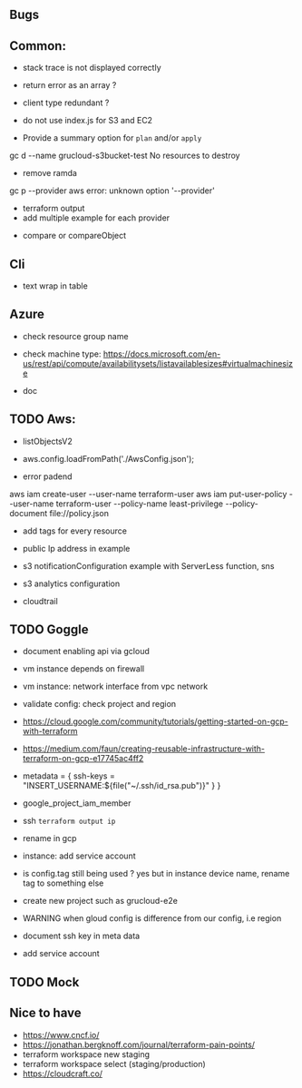## Bugs

## Common:

- stack trace is not displayed correctly

- return error as an array ?
- client type redundant ?
- do not use index.js for S3 and EC2

- Provide a summary option for `plan` and/or `apply`

gc d --name grucloud-s3bucket-test
No resources to destroy

- remove ramda

gc p --provider aws
error: unknown option '--provider'

- terraform output
- add multiple example for each provider

* compare or compareObject

## Cli

- text wrap in table

## Azure

- check resource group name
- check machine type: https://docs.microsoft.com/en-us/rest/api/compute/availabilitysets/listavailablesizes#virtualmachinesize

- doc

## TODO Aws:

- listObjectsV2
- aws.config.loadFromPath('./AwsConfig.json');

- error padend

aws iam create-user --user-name terraform-user
aws iam put-user-policy --user-name terraform-user --policy-name least-privilege --policy-document file://policy.json

- add tags for every resource
- public Ip address in example

- s3 notificationConfiguration example with ServerLess function, sns

- s3 analytics configuration

* cloudtrail

## TODO Goggle

- document enabling api via gcloud
- vm instance depends on firewall
- vm instance: network interface from vpc network
- validate config: check project and region

- https://cloud.google.com/community/tutorials/getting-started-on-gcp-with-terraform
- https://medium.com/faun/creating-reusable-infrastructure-with-terraform-on-gcp-e17745ac4ff2

- metadata = {
  ssh-keys = "INSERT_USERNAME:\${file("~/.ssh/id_rsa.pub")}"
  }
  }
- google_project_iam_member

- ssh `terraform output ip`
- rename in gcp
- instance: add service account
- is config.tag still being used ? yes but in instance device name, rename tag to something else
- create new project such as grucloud-e2e
- WARNING when gloud config is difference from our config, i.e region
- document ssh key in meta data
- add service account

## TODO Mock

## Nice to have

- https://www.cncf.io/
- https://jonathan.bergknoff.com/journal/terraform-pain-points/
- terraform workspace new staging
- terraform workspace select (staging/production)
- https://cloudcraft.co/
